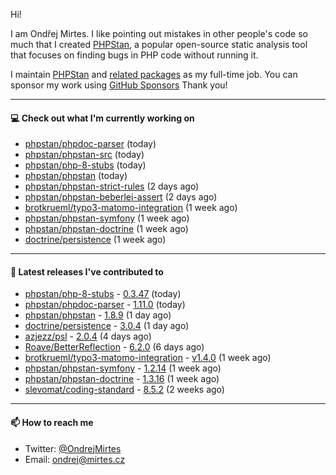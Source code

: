 Hi!

I am Ondřej Mirtes. I like pointing out mistakes in other people's code so much that I created [PHPStan](https://phpstan.org/), a popular open-source static analysis tool that focuses on finding bugs in PHP code without running it.

I maintain [PHPStan](https://github.com/phpstan/phpstan) and [related packages](https://github.com/phpstan/) as my full-time job. You can sponsor my work using [GitHub Sponsors](https://github.com/sponsors/ondrejmirtes) Thank you!

---

#### 💻 Check out what I'm currently working on

- [phpstan/phpdoc-parser](https://github.com/phpstan/phpdoc-parser) (today)
- [phpstan/phpstan-src](https://github.com/phpstan/phpstan-src) (today)
- [phpstan/php-8-stubs](https://github.com/phpstan/php-8-stubs) (today)
- [phpstan/phpstan](https://github.com/phpstan/phpstan) (today)
- [phpstan/phpstan-strict-rules](https://github.com/phpstan/phpstan-strict-rules) (2 days ago)
- [phpstan/phpstan-beberlei-assert](https://github.com/phpstan/phpstan-beberlei-assert) (2 days ago)
- [brotkrueml/typo3-matomo-integration](https://github.com/brotkrueml/typo3-matomo-integration) (1 week ago)
- [phpstan/phpstan-symfony](https://github.com/phpstan/phpstan-symfony) (1 week ago)
- [phpstan/phpstan-doctrine](https://github.com/phpstan/phpstan-doctrine) (1 week ago)
- [doctrine/persistence](https://github.com/doctrine/persistence) (1 week ago)

---

#### 🔭 Latest releases I've contributed to

- [phpstan/php-8-stubs](https://github.com/phpstan/php-8-stubs) - [0.3.47](https://github.com/phpstan/php-8-stubs/releases/tag/0.3.47) (today)
- [phpstan/phpdoc-parser](https://github.com/phpstan/phpdoc-parser) - [1.11.0](https://github.com/phpstan/phpdoc-parser/releases/tag/1.11.0) (today)
- [phpstan/phpstan](https://github.com/phpstan/phpstan) - [1.8.9](https://github.com/phpstan/phpstan/releases/tag/1.8.9) (1 day ago)
- [doctrine/persistence](https://github.com/doctrine/persistence) - [3.0.4](https://github.com/doctrine/persistence/releases/tag/3.0.4) (1 day ago)
- [azjezz/psl](https://github.com/azjezz/psl) - [2.0.4](https://github.com/azjezz/psl/releases/tag/2.0.4) (4 days ago)
- [Roave/BetterReflection](https://github.com/Roave/BetterReflection) - [6.2.0](https://github.com/Roave/BetterReflection/releases/tag/6.2.0) (6 days ago)
- [brotkrueml/typo3-matomo-integration](https://github.com/brotkrueml/typo3-matomo-integration) - [v1.4.0](https://github.com/brotkrueml/typo3-matomo-integration/releases/tag/v1.4.0) (1 week ago)
- [phpstan/phpstan-symfony](https://github.com/phpstan/phpstan-symfony) - [1.2.14](https://github.com/phpstan/phpstan-symfony/releases/tag/1.2.14) (1 week ago)
- [phpstan/phpstan-doctrine](https://github.com/phpstan/phpstan-doctrine) - [1.3.16](https://github.com/phpstan/phpstan-doctrine/releases/tag/1.3.16) (1 week ago)
- [slevomat/coding-standard](https://github.com/slevomat/coding-standard) - [8.5.2](https://github.com/slevomat/coding-standard/releases/tag/8.5.2) (2 weeks ago)

---

#### 📫 How to reach me

- Twitter: [@OndrejMirtes](https://twitter.com/ondrejmirtes)
- Email: [ondrej@mirtes.cz](mailto:ondrej@mirtes.cz)
